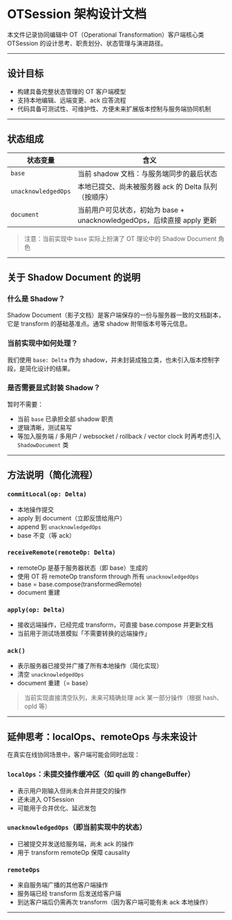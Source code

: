 # OTSession 架构设计文档

本文件记录协同编辑中 OT（Operational Transformation）客户端核心类 OTSession 的设计思考、职责划分、状态管理与演进路径。

---

## 设计目标

- 构建具备完整状态管理的 OT 客户端模型
- 支持本地编辑、远端变更、ack 应答流程
- 代码具备可测试性、可维护性、方便未来扩展版本控制与服务端协同机制

---

## 状态组成

| 状态变量            | 含义                                                                   |
| ------------------- | ---------------------------------------------------------------------- |
| `base`              | 当前 shadow 文档：与服务端同步的最后状态                               |
| `unacknowledgedOps` | 本地已提交、尚未被服务器 ack 的 Delta 队列（按顺序）                   |
| `document`          | 当前用户可见状态，初始为 base + unacknowledgedOps，后续直接 apply 更新 |

> 注意：当前实现中 `base` 实际上扮演了 OT 理论中的 Shadow Document 角色

---

## 关于 Shadow Document 的说明

### 什么是 Shadow？

Shadow Document（影子文档）是客户端保存的一份与服务器一致的文档副本，它是 transform 的基础基准点。通常 shadow 附带版本号等元信息。

### 当前实现中如何处理？

我们使用 `base: Delta` 作为 shadow，并未封装成独立类，也未引入版本控制字段，是简化设计的结果。

### 是否需要显式封装 Shadow？

暂时不需要：

- 当前 `base` 已承担全部 shadow 职责
- 逻辑清晰，测试易写
- 等加入服务端 / 多用户 / websocket / rollback / vector clock 时再考虑引入 `ShadowDocument` 类

---

## 方法说明（简化流程）

### `commitLocal(op: Delta)`

- 本地操作提交
- apply 到 document（立即反馈给用户）
- append 到 `unacknowledgedOps`
- base 不变（等 ack）

### `receiveRemote(remoteOp: Delta)`

- remoteOp 是基于服务器状态（即 base）生成的
- 使用 OT 将 remoteOp transform through 所有 `unacknowledgedOps`
- base = base.compose(transformedRemote)
- document 重建

### `apply(op: Delta)`

- 接收远端操作，已经完成 transform，可直接 base.compose 并更新文档
- 当前用于测试场景模拟「不需要转换的远端操作」

### `ack()`

- 表示服务器已接受并广播了所有本地操作（简化实现）
- 清空 `unacknowledgedOps`
- document 重建（= base）

> 当前实现直接清空队列，未来可精确处理 ack 某一部分操作（根据 hash、opId 等）

---

## 延伸思考：localOps、remoteOps 与未来设计

在真实在线协同场景中，客户端可能会同时出现：

### `localOps`：未提交操作缓冲区（如 quill 的 changeBuffer）

- 表示用户刚输入但尚未合并并提交的操作
- 还未进入 OTSession
- 可能用于合并优化、延迟发包

### `unacknowledgedOps`（即当前实现中的状态）

- 已被提交并发送给服务端，尚未 ack 的操作
- 用于 transform remoteOp 保障 causality

### `remoteOps`

- 来自服务端广播的其他客户端操作
- 服务端已经 transform 后发送给客户端
- 到达客户端后仍需再次 transform（因为客户端可能有未 ack 本地操作）

---
